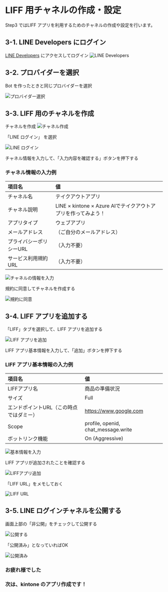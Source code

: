 # LIFF 用チャネルの作成・設定

Step3 ではLIFF アプリを利用するためのチャネルの作成や設定を行います。


## 3-1. LINE Developers にログイン

[LINE Developers](https://developers.line.biz/ja/) にアクセスしてログイン
![LINE Developers](https://raw.githubusercontent.com/sumihiro3/katacoda-scenarios/master/LineBotBasicCourse/LineBotBasicScenario/images/LINEDevelopers.png)


## 3-2. プロバイダーを選択

 Bot を作ったときと同じプロバイダーを選択
 
![プロバイダー選択](https://raw.githubusercontent.com/torisankanasan/katacoda-scenarios/master/SetupAzureAI/images/provider_LINE_Developers.png)

## 3-3. LIFF 用のチャネルを作成

チャネルを作成
![チャネル作成](https://raw.githubusercontent.com/torisankanasan/katacoda-scenarios/master/SetupAzureAI/images/loginchannel_LINE_Developers.png)

「LINE ログイン」 を選択

![LINE ログイン](https://raw.githubusercontent.com/sumihiro3/katacoda-scenarios/master/LiffKintoneQuestionaryCourse/SetupBotAndLiff/images/SelectLineLogin.png)

チャネル情報を入力して、「入力内容を確認する」ボタンを押下する

### チャネル情報の入力例

|  項目名  |  値  |
| :-- | :-- |
|  チャネル名  |  テイクアウトアプリ  |
|  チャネル説明  |  LINE × kintone × Azure AIでテイクアウトアプリを作ってみよう！  |
|  アプリタイプ  |  ウェブアプリ  |
|  メールアドレス  |  （ご自分のメールアドレス）  |
|  プライバシーポリシーURL  |  （入力不要）  |
|  サービス利用規約URL  |  （入力不要）  |


![チャネルの情報を入力](https://raw.githubusercontent.com/torisankanasan/katacoda-scenarios/master/SetupAzureAI/images/input_LINE_Developers.png)

規約に同意してチャネルを作成する

![規約に同意](https://raw.githubusercontent.com/sumihiro3/katacoda-scenarios/master/LiffKintoneQuestionaryCourse/SetupBotAndLiff/images/AgreeTerms.png)

## 3-4. LIFF アプリを追加する

「LIFF」タブを選択して、LIFF アプリを追加する

![LIFF アプリを追加](https://raw.githubusercontent.com/torisankanasan/katacoda-scenarios/master/SetupAzureAI/images/liff_LINE_Developers.png)

LIFF アプリ基本情報を入力して、「追加」ボタンを押下する

### LIFF アプリ基本情報の入力例

|  項目名  |  値  |
| :-- | :-- |
|  LIFFアプリ名  |  商品の準備状況  |
|  サイズ  |  Full  |
|  エンドポイントURL（この時点ではダミー）  |  https://www.google.com  |
|  Scope  |  profile, openid, chat_message.write  |
|  ボットリンク機能  |  On (Aggressive)  |

![基本情報を入力](https://raw.githubusercontent.com/torisankanasan/katacoda-scenarios/master/SetupAzureAI/images/inputdetail_LINE_Developers.png)

LIFF アプリが追加されたことを確認する

![LIFFアプリ追加](https://raw.githubusercontent.com/torisankanasan/katacoda-scenarios/master/SetupAzureAI/images/addliff_LINE_Developers.png)

「LIFF URL」をメモしておく

![LIFF URL](https://raw.githubusercontent.com/torisankanasan/katacoda-scenarios/master/SetupAzureAI/images/liffurl_LINE_Developers.png)


## 3-5. LINE ログインチャネルを公開する

画面上部の「非公開」をチェックして公開する

![公開する](https://raw.githubusercontent.com/torisankanasan/katacoda-scenarios/master/SetupAzureAI/images/open_LINE_Developers.png)

「公開済み」となっていればOK

![公開済み](https://raw.githubusercontent.com/torisankanasan/katacoda-scenarios/master/SetupAzureAI/images/opencheck_LINE_Developers.png)

### お疲れ様でした
### 次は、kintone のアプリ作成です！